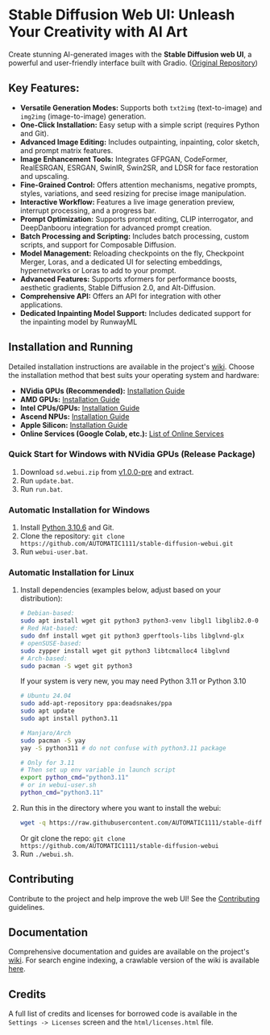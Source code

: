 # Stable Diffusion Web UI: Unleash Your Creativity with AI Art

Create stunning AI-generated images with the **Stable Diffusion web UI**, a powerful and user-friendly interface built with Gradio. ([Original Repository](https://github.com/AUTOMATIC1111/stable-diffusion-webui))

## Key Features:

*   **Versatile Generation Modes:**  Supports both `txt2img` (text-to-image) and `img2img` (image-to-image) generation.
*   **One-Click Installation:**  Easy setup with a simple script (requires Python and Git).
*   **Advanced Image Editing:**  Includes outpainting, inpainting, color sketch, and prompt matrix features.
*   **Image Enhancement Tools:**  Integrates GFPGAN, CodeFormer, RealESRGAN, ESRGAN, SwinIR, Swin2SR, and LDSR for face restoration and upscaling.
*   **Fine-Grained Control:**  Offers attention mechanisms, negative prompts, styles, variations, and seed resizing for precise image manipulation.
*   **Interactive Workflow:**  Features a live image generation preview, interrupt processing, and a progress bar.
*   **Prompt Optimization:**  Supports prompt editing, CLIP interrogator, and DeepDanbooru integration for advanced prompt creation.
*   **Batch Processing and Scripting:** Includes batch processing, custom scripts, and support for Composable Diffusion.
*   **Model Management:** Reloading checkpoints on the fly, Checkpoint Merger, Loras, and a dedicated UI for selecting embeddings, hypernetworks or Loras to add to your prompt.
*   **Advanced Features:**  Supports xformers for performance boosts, aesthetic gradients, Stable Diffusion 2.0, and Alt-Diffusion.
*   **Comprehensive API:** Offers an API for integration with other applications.
*   **Dedicated Inpainting Model Support:** Includes dedicated support for the inpainting model by RunwayML

## Installation and Running

Detailed installation instructions are available in the project's [wiki](https://github.com/AUTOMATIC1111/stable-diffusion-webui/wiki).  Choose the installation method that best suits your operating system and hardware:

*   **NVidia GPUs (Recommended):**  [Installation Guide](https://github.com/AUTOMATIC1111/stable-diffusion-webui/wiki/Install-and-Run-on-NVidia-GPUs)
*   **AMD GPUs:**  [Installation Guide](https://github.com/AUTOMATIC1111/stable-diffusion-webui/wiki/Install-and-Run-on-AMD-GPUs)
*   **Intel CPUs/GPUs:**  [Installation Guide](https://github.com/openvinotoolkit/stable-diffusion-webui/wiki/Installation-on-Intel-Silicon)
*   **Ascend NPUs:** [Installation Guide](https://github.com/wangshuai09/stable-diffusion-webui/wiki/Install-and-run-on-Ascend-NPUs)
*   **Apple Silicon:** [Installation Guide](https://github.com/AUTOMATIC1111/stable-diffusion-webui/wiki/Installation-on-Apple-Silicon)
*   **Online Services (Google Colab, etc.):**  [List of Online Services](https://github.com/AUTOMATIC1111/stable-diffusion-webui/wiki/Online-Services)

### Quick Start for Windows with NVidia GPUs (Release Package)

1.  Download `sd.webui.zip` from [v1.0.0-pre](https://github.com/AUTOMATIC1111/stable-diffusion-webui/releases/tag/v1.0.0-pre) and extract.
2.  Run `update.bat`.
3.  Run `run.bat`.

### Automatic Installation for Windows

1.  Install [Python 3.10.6](https://www.python.org/downloads/release/python-3106/) and Git.
2.  Clone the repository: `git clone https://github.com/AUTOMATIC1111/stable-diffusion-webui.git`
3.  Run `webui-user.bat`.

### Automatic Installation for Linux

1.  Install dependencies (examples below, adjust based on your distribution):
    ```bash
    # Debian-based:
    sudo apt install wget git python3 python3-venv libgl1 libglib2.0-0
    # Red Hat-based:
    sudo dnf install wget git python3 gperftools-libs libglvnd-glx
    # openSUSE-based:
    sudo zypper install wget git python3 libtcmalloc4 libglvnd
    # Arch-based:
    sudo pacman -S wget git python3
    ```
    If your system is very new, you may need Python 3.11 or Python 3.10
    ```bash
    # Ubuntu 24.04
    sudo add-apt-repository ppa:deadsnakes/ppa
    sudo apt update
    sudo apt install python3.11

    # Manjaro/Arch
    sudo pacman -S yay
    yay -S python311 # do not confuse with python3.11 package

    # Only for 3.11
    # Then set up env variable in launch script
    export python_cmd="python3.11"
    # or in webui-user.sh
    python_cmd="python3.11"
    ```
2.  Run this in the directory where you want to install the webui:
    ```bash
    wget -q https://raw.githubusercontent.com/AUTOMATIC1111/stable-diffusion-webui/master/webui.sh
    ```
    Or git clone the repo: `git clone https://github.com/AUTOMATIC1111/stable-diffusion-webui`
3.  Run `./webui.sh`.

## Contributing

Contribute to the project and help improve the web UI!  See the [Contributing](https://github.com/AUTOMATIC1111/stable-diffusion-webui/wiki/Contributing) guidelines.

## Documentation

Comprehensive documentation and guides are available on the project's [wiki](https://github.com/AUTOMATIC1111/stable-diffusion-webui/wiki).  For search engine indexing, a crawlable version of the wiki is available [here](https://github-wiki-see.page/m/AUTOMATIC1111/stable-diffusion-webui/wiki).

## Credits

A full list of credits and licenses for borrowed code is available in the `Settings -> Licenses` screen and the `html/licenses.html` file.